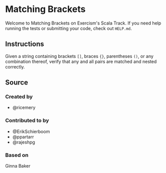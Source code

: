 # Matching Brackets

Welcome to Matching Brackets on Exercism's Scala Track.
If you need help running the tests or submitting your code, check out `HELP.md`.

## Instructions

Given a string containing brackets `[]`, braces `{}`, parentheses `()`,
or any combination thereof, verify that any and all pairs are matched
and nested correctly.

## Source

### Created by

- @ricemery

### Contributed to by

- @ErikSchierboom
- @ppartarr
- @rajeshpg

### Based on

Ginna Baker